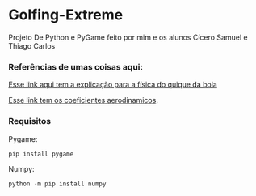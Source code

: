 # Golfing-Extreme
Projeto De Python e PyGame feito por mim e os alunos Cícero Samuel e Thiago Carlos 

### Referências de umas coisas aqui:

[Esse link aqui tem a explicação para a física do quique da bola](https://www.real-world-physics-problems.com/bouncing-ball-physics.html#:~:text=The%20physics%20of%20a%20bouncing,particularly%20interesting%20for%20certain%20cases.&text=This%20friction%20force%20is%20generated,ball%20and%20surface%2C%20during%20impact.)

[Esse link tem os coeficientes aerodinamicos](https://pt.wikipedia.org/wiki/Coeficiente_de_resist%C3%AAncia_aerodin%C3%A2mica).

### Requisitos

Pygame:
```python
pip install pygame
```
Numpy:

```python
python -m pip install numpy
```
